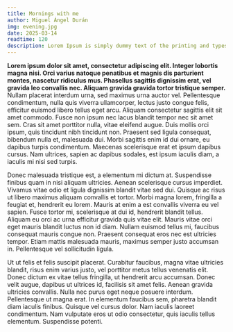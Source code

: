 ```yaml
---
title: Mornings with me
author: Miguel Ángel Durán
img: evening.jpg
date: 2025-03-14
readtime: 120
description: Lorem Ipsum is simply dummy text of the printing and typesetting industry.
---
```


**Lorem ipsum dolor sit amet, consectetur adipiscing elit. Integer lobortis magna nisi. Orci varius natoque penatibus et magnis dis parturient montes, nascetur ridiculus mus. Phasellus sagittis dignissim erat, vel gravida leo convallis nec. Aliquam gravida gravida tortor tristique semper.** Nullam placerat interdum urna, sed maximus urna auctor vel. Pellentesque condimentum, nulla quis viverra ullamcorper, lectus justo congue felis, efficitur euismod libero tellus eget arcu. Aliquam consectetur sagittis elit sit amet commodo. Fusce non ipsum nec lacus blandit tempor nec sit amet sem. Cras sit amet porttitor nulla, vitae eleifend augue. Duis mollis orci ipsum, quis tincidunt nibh tincidunt non. Praesent sed ligula consequat, bibendum nulla et, malesuada dui. Morbi sagittis enim id dui ornare, eu dapibus turpis condimentum. Maecenas scelerisque erat et ipsum dapibus cursus. Nam ultrices, sapien ac dapibus sodales, est ipsum iaculis diam, a iaculis mi nisi sed turpis.

Donec malesuada tristique est, a elementum mi dictum at. Suspendisse finibus quam in nisi aliquam ultricies. Aenean scelerisque cursus imperdiet. Vivamus vitae odio et ligula dignissim blandit vitae sed dui. Quisque ac risus ut libero maximus aliquam convallis et tortor. Morbi magna lorem, fringilla a feugiat et, hendrerit eu lorem. Mauris at enim a est convallis viverra eu vel sapien. Fusce tortor mi, scelerisque at dui id, hendrerit blandit tellus. Aliquam eu orci ac urna efficitur gravida quis vitae elit. Mauris vitae orci eget mauris blandit luctus non id diam. Nullam euismod tellus mi, faucibus consequat mauris congue non. Praesent consequat eros nec est ultricies tempor. Etiam mattis malesuada mauris, maximus semper justo accumsan in. Pellentesque vel sollicitudin ligula.

Ut ut felis et felis suscipit placerat. Curabitur faucibus, magna vitae ultricies blandit, risus enim varius justo, vel porttitor metus tellus venenatis elit. Donec dictum ex vitae tellus fringilla, ut hendrerit arcu accumsan. Donec velit augue, dapibus ut ultrices id, facilisis sit amet felis. Aenean gravida ultricies convallis. Nulla nec purus eget neque posuere interdum. Pellentesque ut magna erat. In elementum faucibus sem, pharetra blandit diam iaculis finibus. Quisque vel cursus dolor. Nam iaculis laoreet condimentum. Nam vulputate eros ut odio consectetur, quis iaculis tellus elementum. Suspendisse potenti.
